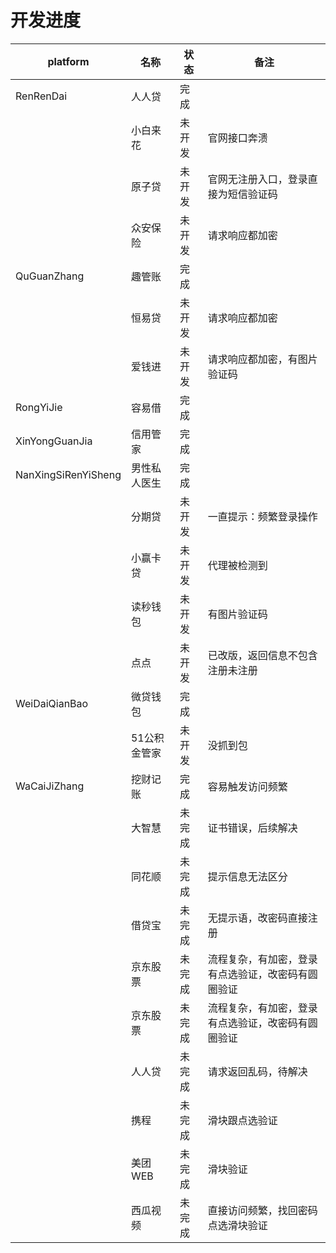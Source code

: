 # 开发进度
| platform | 名称 | 状态 | 备注 |
| ------ | ------ | ------ | ------ |
| RenRenDai | 人人贷 | 完成 |  |
|  | 小白来花 | 未开发 | 官网接口奔溃 |
|  | 原子贷 | 未开发 | 官网无注册入口，登录直接为短信验证码 |
|  | 众安保险 | 未开发 | 请求响应都加密 |
| QuGuanZhang | 趣管账 | 完成 |  |
|  | 恒易贷 | 未开发 | 请求响应都加密 |
|  | 爱钱进 | 未开发 | 请求响应都加密，有图片验证码 |
| RongYiJie | 容易借 | 完成 |  |
| XinYongGuanJia | 信用管家 | 完成 |  |
| NanXingSiRenYiSheng | 男性私人医生 | 完成 |  |
|  | 分期贷 | 未开发 | 一直提示：频繁登录操作 |
|  | 小赢卡贷 | 未开发 | 代理被检测到 |
|  | 读秒钱包 | 未开发 | 有图片验证码 |
|  | 点点 | 未开发 | 已改版，返回信息不包含注册未注册 |
| WeiDaiQianBao | 微贷钱包 | 完成 |  |
|  | 51公积金管家 | 未开发 | 没抓到包 |
| WaCaiJiZhang | 挖财记账 | 完成 | 容易触发访问频繁 |
|  | 大智慧 | 未完成 | 证书错误，后续解决 |
|  | 同花顺 | 未完成 | 提示信息无法区分 |
|  | 借贷宝 | 未完成 | 无提示语，改密码直接注册 |
|  | 京东股票 | 未完成 | 流程复杂，有加密，登录有点选验证，改密码有圆圈验证 |
|  | 京东股票 | 未完成 | 流程复杂，有加密，登录有点选验证，改密码有圆圈验证 |
|  | 人人贷 | 未完成 | 请求返回乱码，待解决 |
|  | 携程 | 未完成 | 滑块跟点选验证 |
|  | 美团WEB | 未完成 | 滑块验证 |
|  | 西瓜视频 | 未完成 | 直接访问频繁，找回密码点选滑块验证 |
